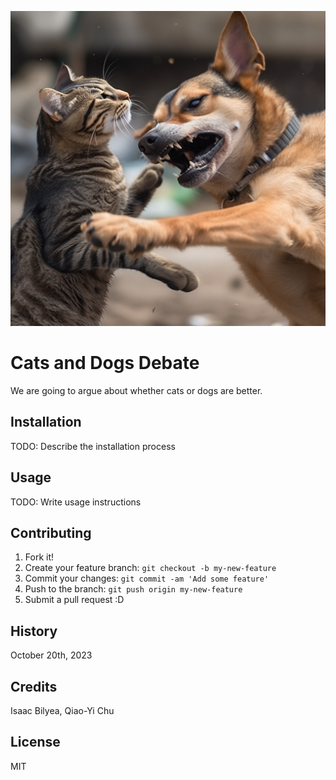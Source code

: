 ![Dog and Cat Fighting](images/catvsdog.png)


# Cats and Dogs Debate

We are going to argue about whether cats or dogs are better.

## Installation

TODO: Describe the installation process

## Usage

TODO: Write usage instructions

## Contributing

1. Fork it!
2. Create your feature branch: `git checkout -b my-new-feature`
3. Commit your changes: `git commit -am 'Add some feature'`
4. Push to the branch: `git push origin my-new-feature`
5. Submit a pull request :D

## History

October 20th, 2023

## Credits

Isaac Bilyea, Qiao-Yi Chu

## License

MIT


